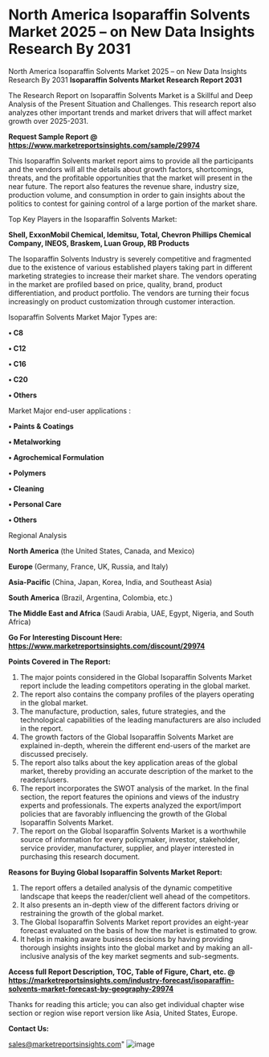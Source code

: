 # North America Isoparaffin Solvents Market 2025 – on New Data Insights Research By 2031
North America Isoparaffin Solvents Market 2025 – on New Data Insights Research By 2031
<strong>Isoparaffin Solvents Market Research Report 2031</strong>

The Research Report on Isoparaffin Solvents Market is a Skillful and Deep Analysis of the Present Situation and Challenges. This research report also analyzes other important trends and market drivers that will affect market growth over 2025-2031.

<strong>Request Sample Report @ <a href=https://www.marketreportsinsights.com/sample/29974>https://www.marketreportsinsights.com/sample/29974</a></strong>

This Isoparaffin Solvents market report aims to provide all the participants and the vendors will all the details about growth factors, shortcomings, threats, and the profitable opportunities that the market will present in the near future. The report also features the revenue share, industry size, production volume, and consumption in order to gain insights about the politics to contest for gaining control of a large portion of the market share.

Top Key Players in the Isoparaffin Solvents Market:

<strong>Shell, ExxonMobil Chemical, Idemitsu, Total, Chevron Phillips Chemical Company, INEOS, Braskem, Luan Group, RB Products</strong>

The Isoparaffin Solvents Industry is severely competitive and fragmented due to the existence of various established players taking part in different marketing strategies to increase their market share. The vendors operating in the market are profiled based on price, quality, brand, product differentiation, and product portfolio. The vendors are turning their focus increasingly on product customization through customer interaction.

Isoparaffin Solvents Market Major Types are:

<strong>• C8

• C12

• C16

• C20

• Others</strong>

Market Major end-user applications :

<strong>• Paints & Coatings

• Metalworking

• Agrochemical Formulation

• Polymers

• Cleaning

• Personal Care

• Others</strong>

Regional Analysis

</u><strong><b>North America</b></strong> (the United States, Canada, and Mexico)

<strong><b>Europe </b></strong>(Germany, France, UK, Russia, and Italy)

<strong><b>Asia-Pacific</b></strong> (China, Japan, Korea, India, and Southeast Asia)

<strong><b>South America</b></strong> (Brazil, Argentina, Colombia, etc.)

<strong><b>The Middle East and Africa</b></strong> (Saudi Arabia, UAE, Egypt, Nigeria, and South Africa)

<strong>Go For Interesting Discount Here: <a href=https://www.marketreportsinsights.com/discount/29974>https://www.marketreportsinsights.com/discount/29974</a></strong>

<strong>Points Covered in The Report:</strong>
<ol>
  <li>The major points considered in the Global Isoparaffin Solvents Market report include the leading competitors operating in the global market.</li>
  <li>The report also contains the company profiles of the players operating in the global market.</li>
  <li>The manufacture, production, sales, future strategies, and the technological capabilities of the leading manufacturers are also included in the report.</li>
  <li>The growth factors of the Global Isoparaffin Solvents Market are explained in-depth, wherein the different end-users of the market are discussed precisely.</li>
  <li>The report also talks about the key application areas of the global market, thereby providing an accurate description of the market to the readers/users.</li>
  <li>The report incorporates the SWOT analysis of the market. In the final section, the report features the opinions and views of the industry experts and professionals. The experts analyzed the export/import policies that are favorably influencing the growth of the Global Isoparaffin Solvents Market.</li>
  <li>The report on the Global Isoparaffin Solvents Market is a worthwhile source of information for every policymaker, investor, stakeholder, service provider, manufacturer, supplier, and player interested in purchasing this research document.</li>
</ol>
<strong>Reasons for Buying Global Isoparaffin Solvents Market Report:</strong>

<ol>
  <li>The report offers a detailed analysis of the dynamic competitive landscape that keeps the reader/client well ahead of the competitors.</li>
  <li>It also presents an in-depth view of the different factors driving or restraining the growth of the global market.</li>
  <li>The Global Isoparaffin Solvents Market report provides an eight-year forecast evaluated on the basis of how the market is estimated to grow.</li>
  <li>It helps in making aware business decisions by having providing thorough insights insights into the global market and by making an all-inclusive analysis of the key market segments and sub-segments.</li>
</ol>
<strong>Access full Report Description, TOC, Table of Figure, Chart, etc. @ <a href=https://marketreportsinsights.com/industry-forecast/isoparaffin-solvents-market-forecast-by-geography-29974>https://marketreportsinsights.com/industry-forecast/isoparaffin-solvents-market-forecast-by-geography-29974</a></strong>


Thanks for reading this article; you can also get individual chapter wise section or region wise report version like Asia, United States, Europe.

<strong>Contact Us:</strong>

sales@marketreportsinsights.com"
![image](https://github.com/user-attachments/assets/f69d5044-be26-46ca-98f4-07f4933069ae)

